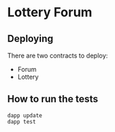 # Lottery Forum

## Deploying
There are two contracts to deploy:

- Forum
- Lottery

## How to run the tests

```
dapp update
dapp test
```
